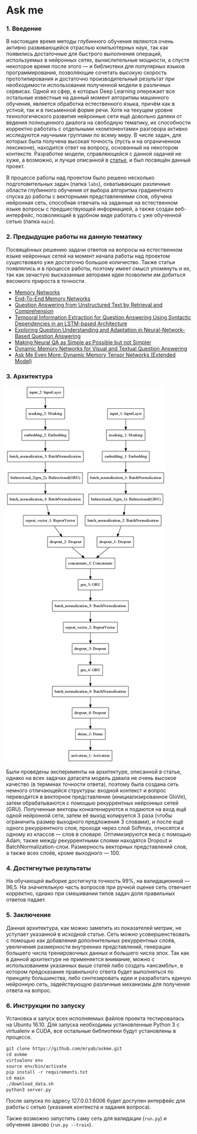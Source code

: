 # Ask me

### 1. Введение

  В настоящее время методы глубинного обучения являются очень активно развивающейся отраслью компьютерных наук, так как появились достаточные для быстрого выполнения операций, используемых в нейронных сетях, вычислительные мощности, а спустя некоторое время после этого — и библиотеки для популярных языков программирования, позволяющие сочетать высокую скорость прототипирования и достаточно производительный результат при необходимости использования полученной модели в различных сервисах. Одной из сфер, в которых Deep Learning опережает все остальные известные на данный момент алгоритмы машинного обучения, является обработка естественного языка, причём как в устной, так и в письменной форме речи. Хотя на текущем уровне технологического развития нейронные сети ещё довольно далеки от ведения полноценного диалога на свободную тематику, их способности корректно работать с отдельными «компонентами» разговора активно исследуются научными группами по всему миру. В числе задач, для которых была получена высокая точность (пусть и на ограниченном лексиконе), находится ответ на вопросу, основанный на некотором контексте. Разработке модели, справляющейся с данной задачей не хуже, а возможно, и лучше описанной в [статье](https://arxiv.org/pdf/1506.07285.pdf), и был посвящён данный проект.
  
  В процессе работы над проектом было решено несколько подготовительных задач (папка ```labs```), охватывающих различные области глубинного обучения от выбора алгоритма градиентного спуска до работы с векторными представлениями слов, обучена нейронная сеть, способная отвечать на заданные на естественном языке вопросы с предшествующей информацией, а также создан веб-интерфейс, позволяющий в удобном виде работать с уже обученной сетью (папка ```main```).

### 2. Предыдущие работы на данную тематику

Посвящённых решению задачи ответов на вопросы на естественном языке нейронных сетей на момент начала работы над проектом существовало уже достаточно большое количество. Также статьи появлялись и в процессе работы, поэтому имеет смысл упомянуть и их, так как зачастую высказанные авторами идеи позволили им добиться весомого прироста в точности. 
* [Memory Networks](https://arxiv.org/pdf/1410.3916.pdf)
* [End-To-End Memory Networks](https://arxiv.org/abs/1503.08895)
* [Question Answering from Unstructured Text by Retrieval and Comprehension](https://arxiv.org/pdf/1703.08885.pdf)
* [Temporal Information Extraction for Question Answering Using Syntactic Dependencies in an LSTM-based Architecture](https://arxiv.org/abs/1703.05851)
* [Exploring Question Understanding and Adaptation in Neural-Network-Based Question Answering](https://arxiv.org/abs/1703.04617)
* [Making Neural QA as Simple as Possible but not Simpler](https://arxiv.org/abs/1703.04816)
* [Dynamic Memory Networks for Visual and Textual Question Answering](https://arxiv.org/abs/1603.01417)
* [Ask Me Even More: Dynamic Memory Tensor Networks (Extended Model)](https://arxiv.org/abs/1703.03939)

### 3. Архитектура

![](model.png)

Были проведены эксперименты на архитектуре, описанной в статье, однако на всех задачах датасета модель давала не очень высокое качество (в терминах точности ответа), поэтому была создана сеть немного отличающейся структуры: входной контекст и вопрос переводятся в векторное представление (инициализированное GloVe), затем обрабатываются с помощью рекуррентных нейронных сетей (GRU). Полученные векторы конкатенируются и подаются на вход ещё одной нейронной сети, затем её выход копируется 3 раза (чтобы ограничить размер выходного предложения 3 словами), и после ещё одного рекуррентного слоя, проходя через слой Softmax, относятся к одному из классов — слов в словаре. Оптимизируются веса с помощью Adam, также между рекуррентными слоями находятся Dropout и BatchNormalization-слои. Размерность векторных представлений слов, а также всех слоёв, кроме выходного — 100.

### 4. Достигнутые результаты

На обучающей выборке достигнута точность 99%, на валидационной — 96,5. На значительную часть вопросов при ручной оценке сеть отвечает корректно, однако при смешивании типов задач доля правильных ответов падает.

### 5. Заключение

Данная архитектура, как можно заметить из показателей метрик, не уступает указанной в исходной статье. Сеть можно усовершенствовать с помощью как добавления дополнительных рекуррентных слоёв, увеличения размерности внутренних представлений, генерации большего числа тренировочных данных и большего числа эпох. Так как в данной архитектуре не применяется внимание, можно с использованием указанных выше статей либо создать «ансамбль», в котором предсказание правильного ответа будет выполняться по принципу большинства, либо синтезировать идеи и разработать единую нейронную сеть, задействующую различные механизмы для получения ответа на вопрос.

### 6. Инструкции по запуску

Установка и запуск всех исполняемых файлов проекта тестировалась на Ubuntu 16.10.
Для запуска необходимы установленные Python 3 с virtualenv и CUDA, все остальные библиотеки будут установлены в процессе.

```
git clone https://github.com/mryab/askme.git
cd askme
virtualenv env
source env/bin/activate
pip install -r requirements.txt
cd main
./download_data.sh
python3 server.py
```
После запуска по адресу 127.0.0.1:6006 будет доступен интерфейс для работы с сетью (указания контекста и задания вопроса).

Также возможно запустить саму сеть для валидации (```run.py```) и обучения заново (```run.py --train```).
